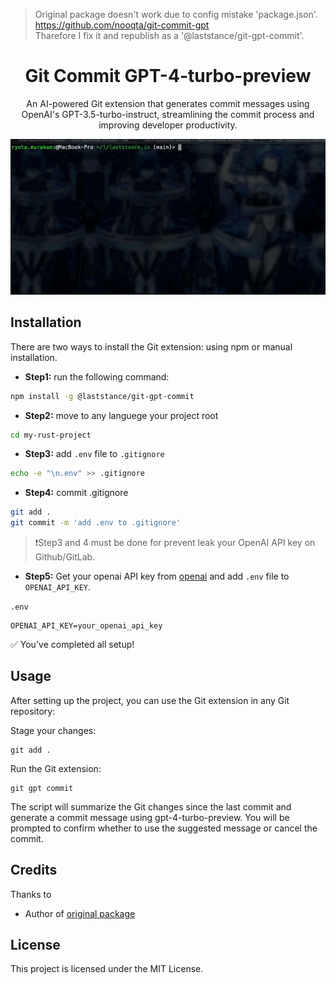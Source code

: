 > Original package doesn't work due to config mistake 'package.json'. https://github.com/nooqta/git-commit-gpt  
> Tharefore I fix it and republish as a '@laststance/git-gpt-commit'.

<div align="center">
    <h1>Git Commit GPT-4-turbo-preview</h1>
    <p>An AI-powered Git extension that generates commit messages using OpenAI's GPT-3.5-turbo-instruct, streamlining the commit process and improving developer productivity.</p>
    <img src="./assets/preview.gif" />
</div>

Installation
------
There are two ways to install the Git extension: using npm or manual installation.

- **Step1:** run the following command:

```bash
npm install -g @laststance/git-gpt-commit
```

- **Step2:**  move to any languege your project root

```bash
cd my-rust-project
```

- **Step3:**  add `.env` file to `.gitignore`

```bash
echo -e "\n.env" >> .gitignore
```

- **Step4:**  commit .gitignore

```bash
git add .
git commit -m 'add .env to .gitignore'
```

> ❗️Step3 and 4 must be done for prevent leak your OpenAI API key on Github/GitLab.

- **Step5:**  Get your openai API key from [openai](https://platform.openai.com/account/api-keys) and add `.env` file to `OPENAI_API_KEY`.

`.env`
```
OPENAI_API_KEY=your_openai_api_key
```

✅ You've completed all setup!

Usage
-----

After setting up the project, you can use the Git extension in any Git repository:

Stage your changes:
```
git add .
```
Run the Git extension:
```
git gpt commit
```
The script will summarize the Git changes since the last commit and generate a commit message using gpt-4-turbo-preview. You will be prompted to confirm whether to use the suggested message or cancel the commit.


Credits
------

Thanks to

- Author of [original package](https://github.com/nooqta/git-commit-gpt)

License
----
This project is licensed under the MIT License.

